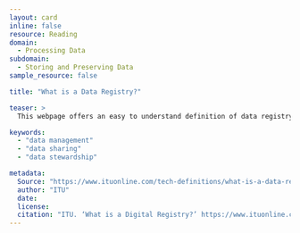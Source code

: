 ```yaml
---
layout: card
inline: false
resource: Reading
domain:
  - Processing Data
subdomain:
  - Storing and Preserving Data
sample_resource: false

title: "What is a Data Registry?"

teaser: >
  This webpage offers an easy to understand definition of data registry and describes key features, functions, and benefits of effective data registries.

keywords:
  - "data management"
  - "data sharing"
  - "data stewardship"

metadata:
  Source: "https://www.ituonline.com/tech-definitions/what-is-a-data-registry/"
  author: "ITU"
  date: 
  license: 
  citation: "ITU. ‘What is a Digital Registry?’ https://www.ituonline.com/tech-definitions/what-is-a-data-registry/. Accessed 4 December 2024."
---
```

